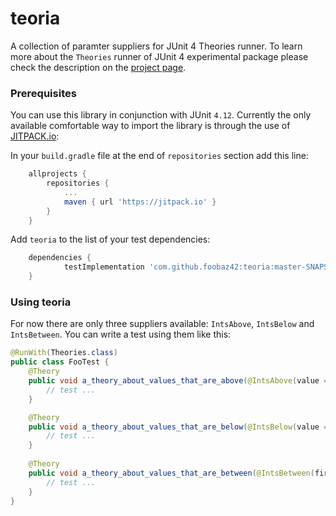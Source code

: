 # teoria

A collection of paramter suppliers for JUnit 4 Theories runner. To learn more about the `Theories` runner of JUnit 4 experimental package please check the description on the [project page](https://github.com/junit-team/junit4/wiki/Theories).

### Prerequisites

You can use this library in conjunction with JUnit `4.12`. Currently the only available comfortable way to import the library is through the use of [JITPACK.io](https://jitpack.io/):

In your `build.gradle` file at the end of `repositories` section add this line:

```groovy
	allprojects {
		repositories {
			...
			maven { url 'https://jitpack.io' }
		}
	}
```

Add `teoria` to the list of your test dependencies:

```groovy
	dependencies {
	        testImplementation 'com.github.foobaz42:teoria:master-SNAPSHOT'
	}
```

### Using teoria

For now there are only three suppliers available: `IntsAbove`, `IntsBelow` and `IntsBetween`. You can write a test using them like this:

```java
@RunWith(Theories.class)
public class FooTest {
    @Theory
    public void a_theory_about_values_that_are_above(@IntsAbove(value = 42) final Integer value) {
        // test ...
    }

    @Theory
    public void a_theory_about_values_that_are_below(@IntsBelow(value = 42) final Integer value) {
        // test ...
    }
    
    @Theory
    public void a_theory_about_values_that_are_between(@IntsBetween(first = 1, last = 100) final Integer value) {
        // test ...
    }
}
```
